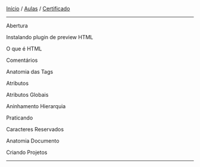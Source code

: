 [Início](https://github.com/Thalyalm/rocketseat-trilha-fundamentar) /
[Aulas](https://github.com/Thalyalm/rocketseat-trilha-fundamentar/tree/main/aulas) /
[Certificado](https://github.com/Thalyalm/rocketseat-trilha-fundamentar/tree/main/certificado)

---

Abertura

Instalando plugin de preview HTML

O que é HTML

Comentários

Anatomia das Tags

Atributos

Atributos Globais

Aninhamento Hierarquia

Praticando

Caracteres Reservados

Anatomia Documento

Criando Projetos

---